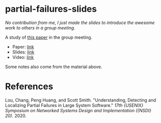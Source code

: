 # partial-failures-slides

*No contribution from me, I just made the slides to introduce the awesome work to others in a group meeting.*

A study of [this paper](https://www.usenix.org/conference/nsdi20/presentation/lou) in the group meeting.

- Paper: [link](https://www.usenix.org/system/files/nsdi20-paper-lou.pdf)
- Slides: [link](https://www.usenix.org/sites/default/files/conference/protected-files/nsdi20_slides_lou.pdf)
- Video: [link](https://youtu.be/FZj_5fNZfcI)

Some notes also come from the material above.

# References

Lou, Chang, Peng Huang, and Scott Smith. "Understanding, Detecting and Localizing Partial Failures in Large System Software." *17th {USENIX} Symposium on Networked Systems Design and Implementation ({NSDI} 20).* 2020.
 
